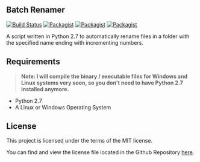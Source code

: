 ## Batch Renamer 
[![Build Status](https://travis-ci.org/darko3/batch-renamer.svg?branch=master)](https://travis-ci.org/darko3/batch-renamer) [![Packagist](https://img.shields.io/badge/python-2.7-yellow.svg)](https://www.python.org) [![Packagist](https://img.shields.io/packagist/l/doctrine/orm.svg?maxAge=2592000)](https://github.com/darko3/batch-renamer/blob/master/LICENSE) [![Packagist](https://img.shields.io/badge/OS-Linux%20|%20Windows-orange.svg)](#)

A script written in Python 2.7 to automatically rename files in a folder with the specified name ending with incrementing numbers.

## Requirements
> **Note: I will compile the binary / executable files for Windows and Linux systems very soon, so you don't need to have Python 2.7 installed anymore.**
* Python 2.7
* A Linux or Windows Operating System

## License
This project is licensed under the terms of the MIT license.

You can find and view the license file located in the Github Repository [here](https://github.com/darko3/batch-renamer/blob/master/LICENSE).

<!-- https://docs.travis-ci.com/user/languages/python -->
<!-- https://shields.io -->

